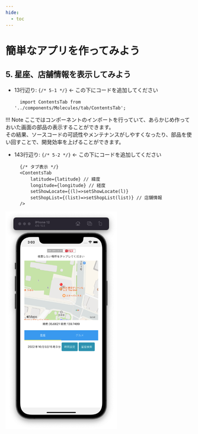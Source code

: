 ```yaml
---
hide:
  - toc
---
```

# <i class="fa fa-arrow-circle-right" aria-hidden="true"></i> 簡単なアプリを作ってみよう

## 5. 星座、店舗情報を表示してみよう


- 13行辺り: ``{/* 5-1 */}``	← この下にコードを追加してください

        import ContentsTab from '../components/Molecules/tab/ContentsTab';

!!! Note
    ここではコンポーネントのインポートを行っていて、あらかじめ作っておいた画面の部品の表示することができます。<br>
    その結果、ソースコードの可読性やメンテナンスがしやすくなったり、部品を使い回すことで、開発効率を上げることができます。


- 143行辺り: ``{/* 5-2 */}``	← この下にコードを追加してください

        {/* タブ表示 */}
        <ContentsTab 
            latitude={latitude} // 緯度
            longitude={longitude} // 経度
            setShowLocate={(l)=>setShowLocate(l)}
            setShopList={(list)=>setShopList(list)} // 店舗情報
        />


<img src="../../../images/アプリ開発/アプリ開発_1_08.png" width=300></img>


